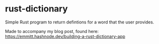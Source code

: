 # rust-dictionary
Simple Rust program to return defintions for a word that the user provides.  

Made to accompany my blog post, found here: https://emmitt.hashnode.dev/building-a-rust-dictionary-app
